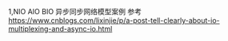 1,NIO AIO BIO 异步同步网络模型案例   参考 https://www.cnblogs.com/lixinjie/p/a-post-tell-clearly-about-io-multiplexing-and-async-io.html
